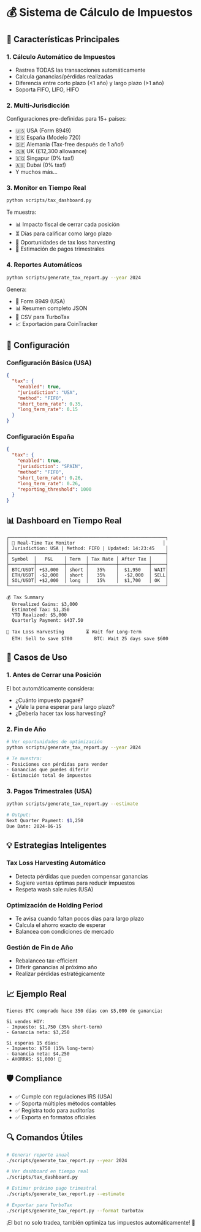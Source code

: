 # 💰 Sistema de Cálculo de Impuestos

## 🎯 Características Principales

### 1. **Cálculo Automático de Impuestos**
- Rastrea TODAS las transacciones automáticamente
- Calcula ganancias/pérdidas realizadas
- Diferencia entre corto plazo (<1 año) y largo plazo (>1 año)
- Soporta FIFO, LIFO, HIFO

### 2. **Multi-Jurisdicción**
Configuraciones pre-definidas para 15+ países:
- 🇺🇸 USA (Form 8949)
- 🇪🇸 España (Modelo 720)
- 🇩🇪 Alemania (Tax-free después de 1 año!)
- 🇬🇧 UK (£12,300 allowance)
- 🇸🇬 Singapur (0% tax!)
- 🇦🇪 Dubai (0% tax!)
- Y muchos más...

### 3. **Monitor en Tiempo Real**
```bash
python scripts/tax_dashboard.py
```

Te muestra:
- 📊 Impacto fiscal de cerrar cada posición
- ⏳ Días para calificar como largo plazo
- 🎯 Oportunidades de tax loss harvesting
- 💸 Estimación de pagos trimestrales

### 4. **Reportes Automáticos**
```bash
python scripts/generate_tax_report.py --year 2024
```

Genera:
- 📄 Form 8949 (USA)
- 📊 Resumen completo JSON
- 💾 CSV para TurboTax
- 📈 Exportación para CoinTracker

## 🔧 Configuración

### Configuración Básica (USA)
```json
{
  "tax": {
    "enabled": true,
    "jurisdiction": "USA",
    "method": "FIFO",
    "short_term_rate": 0.35,
    "long_term_rate": 0.15
  }
}
```

### Configuración España
```json
{
  "tax": {
    "enabled": true,
    "jurisdiction": "SPAIN",
    "method": "FIFO",
    "short_term_rate": 0.26,
    "long_term_rate": 0.26,
    "reporting_threshold": 1000
  }
}
```

## 📊 Dashboard en Tiempo Real

```
┌─────────────────────────────────────────────────────────┐
│ 🧮 Real-Time Tax Monitor                                │
│ Jurisdiction: USA | Method: FIFO | Updated: 14:23:45    │
├─────────────────────────────────────────────────────────┤
│ Symbol  │   P&L    │ Term  │ Tax Rate │ After Tax │     │
├─────────┼──────────┼───────┼──────────┼───────────┼─────┤
│ BTC/USDT│ +$3,000  │ short │   35%    │  $1,950   │ WAIT│
│ ETH/USDT│ -$2,000  │ short │   35%    │  -$2,000  │ SELL│
│ SOL/USDT│ +$2,000  │ long  │   15%    │  $1,700   │ OK  │
└─────────────────────────────────────────────────────────┘

💰 Tax Summary
  Unrealized Gains: $3,000
  Estimated Tax: $1,350
  YTD Realized: $5,000
  Quarterly Payment: $437.50

🎯 Tax Loss Harvesting        ⏳ Wait for Long-Term
  ETH: Sell to save $700        BTC: Wait 25 days save $600
```

## 🚀 Casos de Uso

### 1. **Antes de Cerrar una Posición**
El bot automáticamente considera:
- ¿Cuánto impuesto pagaré?
- ¿Vale la pena esperar para largo plazo?
- ¿Debería hacer tax loss harvesting?

### 2. **Fin de Año**
```bash
# Ver oportunidades de optimización
python scripts/generate_tax_report.py --year 2024

# Te muestra:
- Posiciones con pérdidas para vender
- Ganancias que puedes diferir
- Estimación total de impuestos
```

### 3. **Pagos Trimestrales (USA)**
```bash
python scripts/generate_tax_report.py --estimate

# Output:
Next Quarter Payment: $1,250
Due Date: 2024-06-15
```

## 💡 Estrategias Inteligentes

### Tax Loss Harvesting Automático
- Detecta pérdidas que pueden compensar ganancias
- Sugiere ventas óptimas para reducir impuestos
- Respeta wash sale rules (USA)

### Optimización de Holding Period
- Te avisa cuando faltan pocos días para largo plazo
- Calcula el ahorro exacto de esperar
- Balancea con condiciones de mercado

### Gestión de Fin de Año
- Rebalanceo tax-efficient
- Diferir ganancias al próximo año
- Realizar pérdidas estratégicamente

## 📈 Ejemplo Real

```
Tienes BTC comprado hace 350 días con $5,000 de ganancia:

Si vendes HOY:
- Impuesto: $1,750 (35% short-term)
- Ganancia neta: $3,250

Si esperas 15 días:
- Impuesto: $750 (15% long-term)
- Ganancia neta: $4,250
- AHORRAS: $1,000! 🎉
```

## 🛡️ Compliance

- ✅ Cumple con regulaciones IRS (USA)
- ✅ Soporta múltiples métodos contables
- ✅ Registra todo para auditorías
- ✅ Exporta en formatos oficiales

## 🔍 Comandos Útiles

```bash
# Generar reporte anual
./scripts/generate_tax_report.py --year 2024

# Ver dashboard en tiempo real
./scripts/tax_dashboard.py

# Estimar próximo pago trimestral
./scripts/generate_tax_report.py --estimate

# Exportar para TurboTax
./scripts/generate_tax_report.py --format turbotax
```

¡El bot no solo tradea, también optimiza tus impuestos automáticamente! 🚀